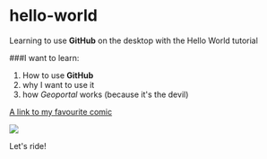 # hello-world
Learning to use **GitHub** on the desktop  with the Hello World tutorial 


###I want to learn:

1. How to use **GitHub**
2. why I want to use it
3. how *Geoportal* works (because it's the devil)

[A link to my favourite comic](http://xkcd.com/1643/)

![](http://imgs.xkcd.com/comics/dna.png)

Let's ride!
